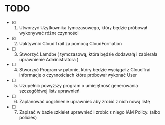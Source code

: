 # TODO

- [x] 1. Utworzyć Użytkownika tymczasowego, który będzie próbował wykonywać różne czynności
- [x] 2. Uaktywnić Cloud Trail za pomocą CloudFormation
- [ ] 3. Stworzyć Lamdbe ( tymczasową, która będzie dodawałą i zabierała uprawnienie Administratora )
- [ ] 4. Stworzyć Program w pytonie, który będzie wyciągał z CloudTrai informacje o czynnościach które próbował wykonać User
- [ ] 5. Uzupełnić powyższy program o umiejętność generowania szczegółówej listy uprawnień
- [ ] 6. Zaplanować uogólnienie uprawnieć aby zrobić z nich nową listę
- [ ] 7. Zapisać w bazie szkielet uprawnieć i zrobic z niego IAM Policy. (albo policies)
